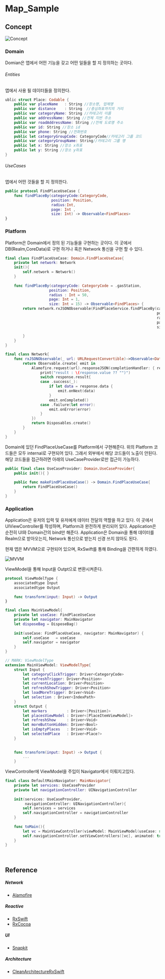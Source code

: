 # Map_Sample

## Concept

![Concept](./picture/Concept.png)

### Domain

Domian은 앱에서 어떤 기능을 갖고 어떤 일들을 할 지 정의하는 곳이다. 

###### Entities

앱에서 사용 될 데이터들을 정의한다.

~~~swift
ublic struct Place: Codable {
    public var placeName   : String //장소명, 업체명
    public var distance    : String  //중심좌표까지의 거리
    public var categoryName: String //카테고리 이름
    public var addressName: String //전체 지번 주소
    public var roadAddressName: String //전체 도로명 주소
    public var id: String //장소 id
    public var phone: String //전화번호
    public let categoryGroupCode: CategoryCode//카테고리 그룹 코드
    public var categoryGroupName: String//카테고리 그룹 명
    public let x: String //장소 x좌표
    public let y: String //장소 y좌표
}
~~~

###### UseCases

앱에서 어떤 것들을 할 지 정의한다.

~~~swift
public protocol FindPlaceUseCase {
    func findPlaceBy(categoryCode:CategoryCode,
                     position: Position,
                     radius:Int,
                     page: Int ,
                     size: Int) -> Observable<FindPlaces>
}
~~~

### Platform

Platform은 Domain에서 정의 된 기능들을 구현하는 곳이다. 이 곳에서 DB(Realm,CoreData)로 구현 하거나 혹은 Network 통신을 구현 할 수 있다.

~~~swift
final class FindPlaceUseCase: Domain.FindPlaceUseCase{
    private let network: Network
    init(){
        self.network = Network()
    }
    
    func findPlaceBy(categoryCode: CategoryCode = .gasStation,
                    position: Position,
                    radius : Int = 50,
                    page: Int = 1,
                    size: Int = 15) -> Observable<FindPlaces> {
        return network.rxJSONObservable(FindPlaceService.findPlaceBy(categoryCode: categoryCode,
                                                                     position: position,
                                                                     radius: radius,
                                                                     page: page,
                                                                     size: size)).map{
                                                                        return try JSONDecoder().decode(FindPlaces.self, from: $0)
        }
    }
}

final class Network{
    func rxJSONObservable(_ url: URLRequestConvertible)->Observable<Data>{
        return Observable.create{ emit in
            Alamofire.request(url).responseJSON(completionHandler: { response in
                print("result : \(response.value ?? "")")
                switch response.result{
                case .success(_):
                    if let data = response.data {
                        emit.onNext(data)
                    }
                    emit.onCompleted()
                case .failure(let error):
                    emit.onError(error)
                }
            })
            return Disposables.create()
        }
    }
}
~~~

Domain에 있던 FindPlaceUseCase를 Platform에서 구현해준다. 위의 Platform 코드들은 모두 internal로 구현되어 있다. 그래서 외부에서 해당 코드들이 노출이 안된다. 해당 코드들을 접근하려면 아래의 UseCaseProvider로만 접근이 가능하다.

~~~swift
public final class UseCaseProvider: Domain.UseCaseProvider{
    public init(){ }
    
    public func makeFindPlaceUseCase() -> Domain.FindPlaceUseCase{
        return FindPlaceUseCase()
    }
}
~~~

### Application

Application은 유저의 입력 및 유저에게 데이터 전달의 역할을 하고 있다. 이 곳에서 UIViewController를 작성하며, Platform과 완전하게 분리되어 있다. Application은 순전히 UI와 Domain간의 bind만 해준다. Application은 Domain을 통해 데이터를 Realm으로 받아오는지, Network 통신으로 받는지 신경 쓰지 않아도 된다.

현재 앱은 MVVM으로 구현되어 있으며, RxSwift를 통해 Binding을 간편하게 하였다.

![MVVM](./picture/MVVM.png)

ViewModel을 통해 Input을 Outpt으로 변환시켜준다. 

~~~swift
protocol ViewModelType {
    associatedtype Input
    associatedtype Output
    
    func transform(input: Input) -> Output
}
~~~

~~~Swift
final class MainViewModel{
    private let useCase: FindPlaceUseCase
    private let navigator: MainNavigator
    let disposeBag = DisposeBag()
    
    init(useCase: FindPlaceUseCase, navigator: MainNavigator) {
        self.useCase   = useCase
        self.navigator = navigator
    }
}

// MARK: ViewModelType
extension MainViewModel: ViewModelType{
    struct Input {
        let categoryClickTrigger: Driver<CategoryCode>
        let refreshTrigger: Driver<Position>
        let currentLocation: Driver<Position>
        let refreshShowTrigger: Driver<Position>
        let loadMoreTrigger: Driver<Void>
        let selection : Driver<IndexPath>
    }
    struct Output {
        let markers         : Driver<[Position]>
        let placesViewModel : Driver<[PlaceItemViewModel]>
        let refreshShow     : Driver<Void>
        let moreButtonHidden: Driver<Bool>
        let isEmptyPlaces   : Driver<Void>
        let selectedPlace   : Driver<Place?>
    }
    
    
    func transform(input: Input) -> Output {
      	...
    }
~~~

ViewController에 ViewModel을 주입이 Navigator에서 이뤄지고있다.

~~~swift
final class DefaultMainNavigator: MainNavigator{
    private let services: UseCaseProvider
    private let navigationController: UINavigationController
    
    init(services: UseCaseProvider,
         navigationController: UINavigationController){
        self.services = services
        self.navigationController = navigationController
    }
    
    func toMain(){
        let vc = MainViewController(viewModel: MainViewModel(useCase: self.services.makeFindPlaceUseCase(), navigator: self))
        self.navigationController.setViewControllers([vc], animated: true)
    }
}
~~~

</br>

## Reference

##### Network

- [Alamofire](https://github.com/Alamofire/Alamofire)

##### Reactive

- [RxSwift](https://github.com/ReactiveX/RxSwift)
- [RxCocoa](https://github.com/ReactiveX/RxSwift/tree/master/RxCocoa)

##### UI

- [Snapkit](https://github.com/SnapKit/SnapKit)

##### Architecture

- [CleanArchitectureRxSwift](https://github.com/sergdort/CleanArchitectureRxSwift)

